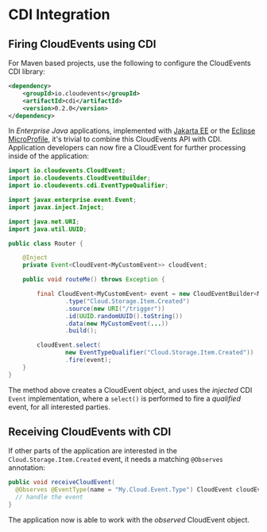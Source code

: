 # CDI Integration

## Firing CloudEvents using CDI

For Maven based projects, use the following to configure the CloudEvents CDI library:

```xml
<dependency>
    <groupId>io.cloudevents</groupId>
    <artifactId>cdi</artifactId>
    <version>0.2.0</version>
</dependency>
```

In _Enterprise Java_ applications, implemented with [Jakarta EE](https://jakarta.ee/) or the [Eclipse MicroProfile](https://microprofile.io/), it's trivial to combine this CloudEvents API with CDI. Application developers can now fire a CloudEvent for further processing inside of the application:

```java
import io.cloudevents.CloudEvent;
import io.cloudevents.CloudEventBuilder;
import io.cloudevents.cdi.EventTypeQualifier;

import javax.enterprise.event.Event;
import javax.inject.Inject;

import java.net.URI;
import java.util.UUID;

public class Router {

    @Inject
    private Event<CloudEvent<MyCustomEvent>> cloudEvent;

    public void routeMe() throws Exception {

        final CloudEvent<MyCustomEvent> event = new CloudEventBuilder<MyCustomEvent>()
                .type("Cloud.Storage.Item.Created")
                .source(new URI("/trigger"))
                .id(UUID.randomUUID().toString())
                .data(new MyCustomEvent(...))
                .build();

        cloudEvent.select(
                new EventTypeQualifier("Cloud.Storage.Item.Created"))
                .fire(event);
    }
}
```

The method above creates a CloudEvent object, and uses the _injected_ CDI `Event` implementation,
where a `select()` is performed to fire a _qualified_ event, for all interested parties.

## Receiving CloudEvents with CDI

If other parts of the application are interested in the `Cloud.Storage.Item.Created` event,
it needs a matching `@Observes` annotation:

```java
public void receiveCloudEvent(
  @Observes @EventType(name = "My.Cloud.Event.Type") CloudEvent cloudEvent) {
  // handle the event
}                                                                                       
```

The application now is able to work with the _observed_ CloudEvent object.
